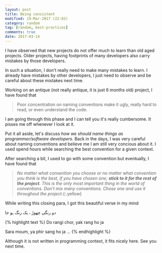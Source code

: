```yaml
---
layout: post
title: Being consistent
modified: 19-Mar-2017 (22:03)
category: random
tag: [random, best-practices]
comments: true
date: 2017-03-14
---
```


I have observed that new projects do not offer much to learn than old aged projects. Older projects, having footprints of many developers also carry
mistakes by those developers. 

In such a situation, I don't really need to make many mistakes to learn. I already have mistakes by other developers, I just
need to observe and be careful about these mistakes next time.

Working on an antique (not really antique, it is just 6 months old) project, I have found that

> Poor concentration on naming conventions make it ugly, really hard to read, or even understand the code.

I am going through this phase and I can tell you it's really cumbersome. It pisses me off whenever I look at it.

Put it all aside, let's discuss *how we should name things as programmer/software developers*. Back in the days, I was very careful about naming conventions and believe me I am still very concious about it. I used spend hours while searching the
best convention for a given context.

After searching a bit, I used to go with some convention but eventually, I have found that

> *No matter what convention you choose or no matter what convention you think is the best, if you have chosen one; **stick to it for the rest of the
> project**. This is the only most important thing in the world of conventions. Don't mix many conventions. Chose one and use it throughout the project.*{:.yellow}

While writing this closing para, I got this beautiful verse in my mind

دو رنگی چھوڑ ، یک رنگ ہو جا

{% highlight text %}
Do rangi chor, yak  rang ho ja

Sara moum, ya phir sang ho ja ...
{% endhighlight %}

Although it is not written in programming context, it fits nicely here. See you next time.
